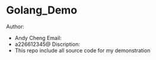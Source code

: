 # Golang_Demo
Author:
  - Andy Cheng
Email:
  - a226612345@
Discription:
  - This repo include all source code for my demonstration
